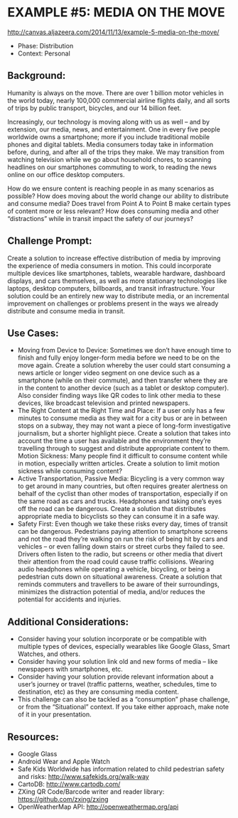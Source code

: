 EXAMPLE #5: MEDIA ON THE MOVE
=============================

http://canvas.aljazeera.com/2014/11/13/example-5-media-on-the-move/

* Phase: Distribution
* Context: Personal 

## Background:

Humanity is always on the move. There are over 1 billion motor vehicles in the world today, nearly 100,000 commercial airline flights daily, and all sorts of trips by public transport, bicycles, and our 14 billion feet.

Increasingly, our technology is moving along with us as well – and by extension, our media, news, and entertainment. One in every five people worldwide owns a smartphone; more if you include traditional mobile phones and digital tablets. Media consumers today take in information before, during, and after all of the trips they make. We may transition from watching television while we go about household chores, to scanning headlines on our smartphones commuting to work, to reading the news online on our office desktop computers.

How do we ensure content is reaching people in as many scenarios as possible? How does moving about the world change our ability to distribute and consume media? Does travel from Point A to Point B make certain types of content more or less relevant? How does consuming media and other “distractions” while in transit impact the safety of our journeys?

## Challenge Prompt:

Create a solution to increase effective distribution of media by improving the experience of media consumers in motion. This could incorporate multiple devices like smartphones, tablets, wearable hardware, dashboard displays, and cars themselves, as well as more stationary technologies like laptops, desktop computers, billboards, and transit infrastructure. Your solution could be an entirely new way to distribute media, or an incremental improvement on challenges or problems present in the ways we already distribute and consume media in transit.

## Use Cases:

* Moving from Device to Device: Sometimes we don’t have enough time to finish and fully enjoy longer-form media before we need to be on the move again. Create a solution whereby the user could start consuming a news article or longer video segment on one device such as a smartphone (while on their commute), and then transfer where they are in the content to another device (such as a tablet or desktop computer). Also consider finding ways like QR codes to link other media to these devices, like broadcast television and printed newspapers.
* The Right Content at the Right Time and Place: If a user only has a few minutes to consume media as they wait for a city bus or are in between stops on a subway, they may not want a piece of long-form investigative journalism, but a shorter highlight piece. Create a solution that takes into account the time a user has available and the environment they’re travelling through to suggest and distribute appropriate content to them.
Motion Sickness: Many people find it difficult to consume content while in motion, especially written articles. Create a solution to limit motion sickness while consuming content?
* Active Transportation, Passive Media: Bicycling is a very common way to get around in many countries, but often requires greater alertness on behalf of the cyclist than other modes of transportation, especially if on the same road as cars and trucks. Headphones and taking one’s eyes off the road can be dangerous. Create a solution that distributes appropriate media to bicyclists so they can consume it in a safe way.
* Safety First: Even though we take these risks every day, times of transit can be dangerous. Pedestrians paying attention to smartphone screens and not the road they’re walking on run the risk of being hit by cars and vehicles – or even falling down stairs or street curbs they failed to see. Drivers often listen to the radio, but screens or other media that divert their attention from the road could cause traffic collisions. Wearing audio headphones while operating a vehicle, bicycling, or being a pedestrian cuts down on situational awareness. Create a solution that reminds commuters and travellers to be aware of their surroundings, minimizes the distraction potential of media, and/or reduces the potential for accidents and injuries.
 
## Additional Considerations:

* Consider having your solution incorporate or be compatible with multiple types of devices, especially wearables like Google Glass, Smart Watches, and others.
* Consider having your solution link old and new forms of media – like newspapers with smartphones, etc.
* Consider having your solution provide relevant information about a user’s journey or travel (traffic patterns, weather, schedules, time to destination, etc) as they are consuming media content.
* This challenge can also be tackled as a “consumption” phase challenge, or from the “Situational” context. If you take either approach, make note of it in your presentation.
 
## Resources:

* Google Glass
* Android Wear and Apple Watch
* Safe Kids Worldwide has information related to child pedestrian safety and risks: http://www.safekids.org/walk-way
* CartoDB: http://www.cartodb.com/
* ZXing QR Code/Barcode writer and reader library: https://github.com/zxing/zxing
* OpenWeatherMap API: http://openweathermap.org/api
